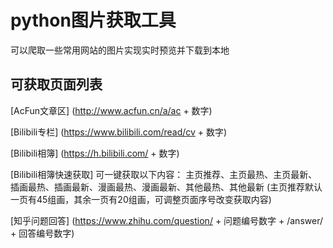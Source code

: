 # python图片获取工具
可以爬取一些常用网站的图片实现实时预览并下载到本地
 
## 可获取页面列表
[AcFun文章区]
(http://www.acfun.cn/a/ac + 数字)

[Bilibili专栏]
(https://www.bilibili.com/read/cv + 数字)

[Bilibili相簿]
(https://h.bilibili.com/ + 数字)

[Bilibili相簿快速获取]
可一键获取以下内容：
主页推荐、主页最热、主页最新、插画最热、插画最新、漫画最热、漫画最新、其他最热、其他最新
(主页推荐默认一页有45组画，其余一页有20组画，可调整页面序号改变获取内容)

[知乎问题回答]
(https://www.zhihu.com/question/ + 问题编号数字 + /answer/ + 回答编号数字)
